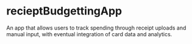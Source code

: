 # recieptBudgettingApp
An app that allows users to track spending through receipt uploads and manual input, with eventual integration of card data and analytics.

